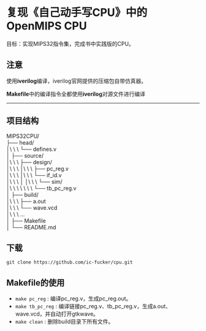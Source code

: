 # 复现《自己动手写CPU》中的OpenMIPS CPU

目标：实现MIPS32指令集，完成书中实践版的CPU。

## 注意

使用**iverilog**编译，iverilog官网提供的压缩包自带仿真器。

**Makefile**中的编译指令全都使用**iverilog**对源文件进行编译

---

## 项目结构

MIPS32CPU/  
├── head/  
│\ \ \ └── defines.v  
│
├── source/  
│\ \ \ ├── design/  
│\ \ \ │\ \ \ ├── pc_reg.v  
│\ \ \ │\ \ \ └── if_id.v  
│\ \ \ │
│\ \ \ └── sim/  
│\ \ \ \ \ \ \ └── tb_pc_reg.v  
│
├── build/  
│\ \ \ ├── a.out  
│\ \ \ └── wave.vcd  
│\ \ \ ...  
│
├── Makefile  
│
└── README.md

## 下载

`git clone https://github.com/ic-fucker/cpu.git`

## Makefile的使用

- `make pc_reg` : 编译pc_reg.v，生成pc_reg.out。  
- `make tb_pc_reg` : 编译链接pc_reg.v、tb_pc_reg.v，生成a.out、wave.vcd，并自动打开gtkwave。  
- `make clean` : 删除build目录下所有文件。  
